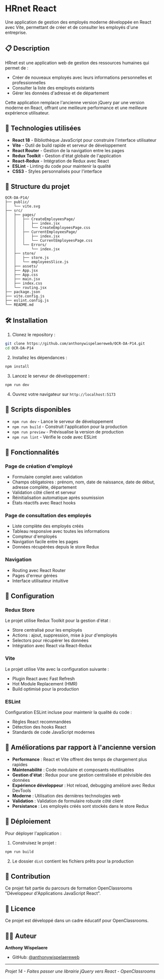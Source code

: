# HRnet React

Une application de gestion des employés moderne développée en React avec Vite, permettant de créer et de consulter les employés d'une entreprise.

## 📋 Description

HRnet est une application web de gestion des ressources humaines qui permet de :
- Créer de nouveaux employés avec leurs informations personnelles et professionnelles
- Consulter la liste des employés existants
- Gérer les données d'adresse et de département

Cette application remplace l'ancienne version jQuery par une version moderne en React, offrant une meilleure performance et une meilleure expérience utilisateur.

## 🚀 Technologies utilisées

- **React 18** - Bibliothèque JavaScript pour construire l'interface utilisateur
- **Vite** - Outil de build rapide et serveur de développement
- **React Router** - Gestion de la navigation entre les pages
- **Redux Toolkit** - Gestion d'état globale de l'application
- **React-Redux** - Intégration de Redux avec React
- **ESLint** - Linting du code pour maintenir la qualité
- **CSS3** - Styles personnalisés pour l'interface

## 📁 Structure du projet

```
OCR-DA-P14/
├── public/
│   └── vite.svg
├── src/
│   ├── pages/
│   │   ├── CreateEmployeesPage/
│   │   │   ├── index.jsx
│   │   │   └── CreateEmployeesPage.css
│   │   ├── CurrentEmployeesPage/
│   │   │   ├── index.jsx
│   │   │   └── CurrentEmployeesPage.css
│   │   └── Errors/
│   │       └── index.jsx
│   ├── store/
│   │   ├── store.js
│   │   └── employeesSlice.js
│   ├── assets/
│   ├── App.jsx
│   ├── App.css
│   ├── main.jsx
│   ├── index.css
│   └── routing.jsx
├── package.json
├── vite.config.js
├── eslint.config.js
└── README.md
```

## 🛠️ Installation

1. Clonez le repository :
```bash
git clone https://github.com/anthonywispelaereweb/OCR-DA-P14.git
cd OCR-DA-P14
```

2. Installez les dépendances :
```bash
npm install
```

3. Lancez le serveur de développement :
```bash
npm run dev
```

4. Ouvrez votre navigateur sur `http://localhost:5173`

## 📝 Scripts disponibles

- `npm run dev` - Lance le serveur de développement
- `npm run build` - Construit l'application pour la production
- `npm run preview` - Prévisualise la version de production
- `npm run lint` - Vérifie le code avec ESLint

## 🎯 Fonctionnalités

### Page de création d'employé
- Formulaire complet avec validation
- Champs obligatoires : prénom, nom, date de naissance, date de début, adresse complète, département
- Validation côté client et serveur
- Réinitialisation automatique après soumission
- États réactifs avec React hooks

### Page de consultation des employés
- Liste complète des employés créés
- Tableau responsive avec toutes les informations
- Compteur d'employés
- Navigation facile entre les pages
- Données récupérées depuis le store Redux

### Navigation
- Routing avec React Router
- Pages d'erreur gérées
- Interface utilisateur intuitive

## 🔧 Configuration

### Redux Store
Le projet utilise Redux Toolkit pour la gestion d'état :
- Store centralisé pour les employés
- Actions : ajout, suppression, mise à jour d'employés
- Selectors pour récupérer les données
- Intégration avec React via React-Redux

### Vite
Le projet utilise Vite avec la configuration suivante :
- Plugin React avec Fast Refresh
- Hot Module Replacement (HMR)
- Build optimisé pour la production

### ESLint
Configuration ESLint incluse pour maintenir la qualité du code :
- Règles React recommandées
- Détection des hooks React
- Standards de code JavaScript modernes

## 🌟 Améliorations par rapport à l'ancienne version

- **Performance** : React et Vite offrent des temps de chargement plus rapides
- **Maintenabilité** : Code modulaire et composants réutilisables
- **Gestion d'état** : Redux pour une gestion centralisée et prévisible des données
- **Expérience développeur** : Hot reload, debugging amélioré avec Redux DevTools
- **Moderne** : Utilisation des dernières technologies web
- **Validation** : Validation de formulaire robuste côté client
- **Persistance** : Les employés créés sont stockés dans le store Redux

## 🚀 Déploiement

Pour déployer l'application :

1. Construisez le projet :
```bash
npm run build
```

2. Le dossier `dist` contient les fichiers prêts pour la production

## 🤝 Contribution

Ce projet fait partie du parcours de formation OpenClassrooms "Développeur d'Applications JavaScript React".

## 📄 Licence

Ce projet est développé dans un cadre éducatif pour OpenClassrooms.

## 👨‍💻 Auteur

**Anthony Wispelaere**
- GitHub: [@anthonywispelaereweb](https://github.com/anthonywispelaereweb)

---

*Projet 14 - Faites passer une librairie jQuery vers React - OpenClassrooms*
